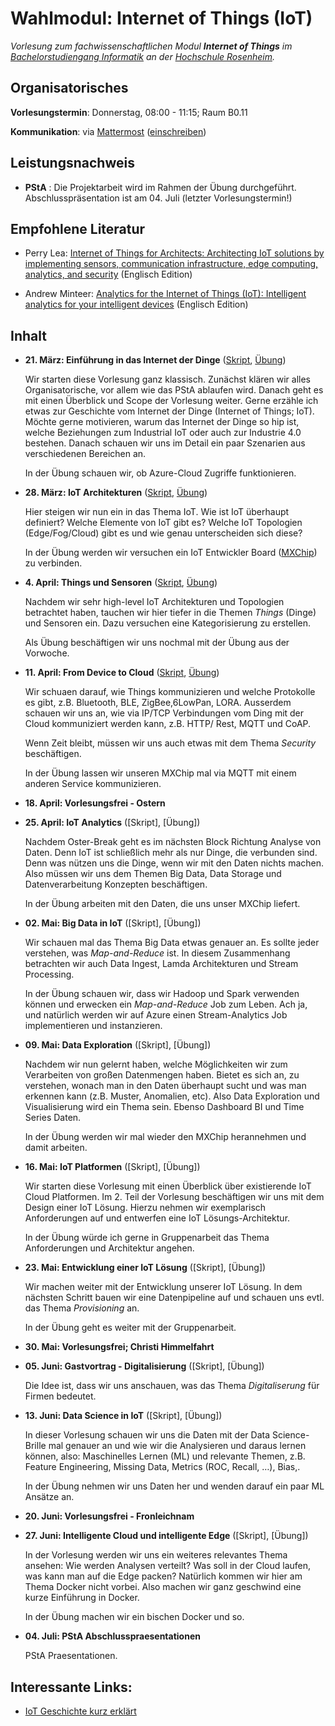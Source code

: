 # Wahlmodul: Internet of Things (IoT)

_Vorlesung zum fachwissenschaftlichen Modul **Internet of Things** im [Bachelorstudiengang Informatik](https://www.th-rosenheim.de/technik/informatik-mathematik/) an der [Hochschule Rosenheim](https://www.th-rosenheim.de)._				

## Organisatorisches

**Vorlesungstermin**: Donnerstag, 08:00 - 11:15; Raum B0.11


**Kommunikation**: via [Mattermost](https://inf-mattermost.fh-rosenheim.de/inf-iot/channels/town-square) ([einschreiben](https://inf-mattermost.fh-rosenheim.de/signup_user_complete/?id=beamxgitujyyika1h8bx5rzuje))

## Leistungsnachweis

- **PStA** : Die Projektarbeit wird im Rahmen der Übung durchgeführt. Abschlusspräsentation ist am 04. Juli (letzter Vorlesungstermin!)

## Empfohlene Literatur

- Perry Lea:  [Internet of Things for Architects: Architecting IoT solutions by implementing sensors, communication infrastructure, edge computing, analytics, and security](https://www.amazon.de/Internet-Things-Architects-communication-infrastructure/dp/1788470591/) (Englisch Edition)

- Andrew Minteer: [Analytics for the Internet of Things (IoT): Intelligent analytics for your intelligent devices](https://www.amazon.de/Analytics-Internet-Things-IoT-Intelligent/dp/1787120732/) (Englisch Edition)

## Inhalt

- **21. März: Einführung in das Internet der Dinge** ([Skript](/assets/00-einfuehrung/00-Einfuehrung.pdf), [Übung](https://github.com/hsro-inf-iot/00_uebung))

	Wir starten diese Vorlesung ganz klassisch. Zunächst klären wir alles Organisatorische, vor allem wie das PStA ablaufen wird. Danach geht es mit einen Überblick und Scope der Vorlesung weiter. Gerne erzähle ich etwas zur Geschichte vom Internet der Dinge (Internet of Things; IoT). Möchte gerne motivieren, warum das Internet der Dinge so hip ist, welche Beziehungen zum Industrial IoT oder auch zur Industrie 4.0 bestehen. Danach schauen wir uns im Detail ein paar Szenarien aus verschiedenen Bereichen an.

     In der Übung schauen wir, ob Azure-Cloud Zugriffe funktionieren. 

- **28. März: IoT Architekturen** ([Skript](/assets/01-vorlesung/01-Vorlesung.pdf), [Übung](https://github.com/hsro-inf-iot/01_uebung))

     Hier steigen wir nun ein in das Thema IoT. Wie ist IoT überhaupt definiert? Welche Elemente von IoT gibt es? Welche IoT Topologien  (Edge/Fog/Cloud) gibt es und wie genau unterscheiden sich diese?

     In der Übung werden wir versuchen ein IoT Entwickler Board ([MXChip](https://microsoft.github.io/azure-iot-developer-kit/)) zu verbinden.

- **4. April: Things und  Sensoren** ([Skript](/assets/02-vorlesung/02-Vorlesung.pdf), [Übung](https://github.com/hsro-inf-iot/01_uebung))

     Nachdem wir sehr high-level IoT Architekturen und Topologien betrachtet haben, tauchen wir hier tiefer in die Themen _Things_ (Dinge) und Sensoren ein. Dazu versuchen eine Kategorisierung zu erstellen.
     

     Als Übung beschäftigen wir uns nochmal mit der Übung aus der Vorwoche.

- **11. April: From Device to Cloud** ([Skript](/assets/03-vorlesung/03-Vorlesung.pdf), [Übung](https://github.com/hsro-inf-iot/03_uebung))

     Wir schuaen darauf, wie Things kommunizieren und welche Protokolle es gibt, z.B. Bluetooth, BLE, ZigBee,6LowPan, LORA. Ausserdem schauen wir uns an, wie via IP/TCP Verbindungen vom Ding mit der Cloud kommuniziert werden kann, z.B. HTTP/ Rest, MQTT und CoAP.

     Wenn Zeit bleibt, müssen wir uns auch etwas mit dem Thema _Security_ beschäftigen.

     In der Übung lassen wir unseren MXChip mal via MQTT mit einem anderen Service kommunizieren.

- **18. April: Vorlesungsfrei - Ostern**

- **25. April: IoT Analytics** ([Skript], [Übung])

     Nachdem Oster-Break geht es im nächsten Block Richtung Analyse von Daten. Denn IoT ist schließlich mehr als nur Dinge, die verbunden sind. Denn was nützen uns die Dinge, wenn wir mit den Daten nichts machen. Also müssen wir uns dem Themen Big Data, Data Storage und Datenverarbeitung Konzepten beschäftigen.

     In der Übung arbeiten mit den Daten, die uns unser MXChip liefert.

- **02. Mai: Big Data in IoT** ([Skript], [Übung])

     Wir schauen mal das Thema Big Data etwas genauer an. Es sollte jeder verstehen, was _Map-and-Reduce_ ist. In diesem Zusammenhang betrachten wir auch Data Ingest, Lamda Architekturen und Stream Processing.

     In der Übung schauen wir, dass wir Hadoop und Spark verwenden können und erwecken ein _Map-and-Reduce_ Job zum Leben. Ach ja, und natürlich werden wir auf Azure einen Stream-Analytics Job implementieren und instanzieren.

- **09. Mai: Data Exploration** ([Skript], [Übung])

     Nachdem wir nun gelernt haben, welche Möglichkeiten wir zum Verarbeiten von großen Datenmengen haben. Bietet es sich an, zu verstehen, wonach man in den Daten überhaupt sucht und was man erkennen kann (z.B. Muster, Anomalien, etc). Also Data Exploration und Visualisierung wird ein Thema sein. Ebenso Dashboard BI und Time Series Daten.

     In der Übung werden wir mal wieder den MXChip herannehmen und damit arbeiten.

- **16. Mai: IoT Platformen** ([Skript], [Übung])

     Wir starten diese Vorlesung mit einen Überblick über existierende IoT Cloud Platformen.
     Im 2. Teil der Vorlesung beschäftigen wir uns mit dem Design einer IoT Lösung. Hierzu nehmen wir exemplarisch Anforderungen auf und entwerfen eine IoT Lösungs-Architektur.

     In der Übung würde ich gerne in Gruppenarbeit das Thema Anforderungen und Architektur angehen.

- **23. Mai: Entwicklung einer IoT Lösung** ([Skript], [Übung])

     Wir machen weiter mit der Entwicklung unserer IoT Lösung. In dem nächsten Schritt bauen wir eine Datenpipeline auf und schauen uns evtl. das Thema _Provisioning_ an.

     In der Übung geht es weiter mit der Gruppenarbeit.

- **30. Mai: Vorlesungsfrei; Christi Himmelfahrt**

- **05. Juni: Gastvortrag - Digitalisierung** ([Skript], [Übung])

     Die Idee ist, dass wir uns anschauen, was das Thema _Digitaliserung_ für Firmen bedeutet.

- **13. Juni: Data Science in IoT** ([Skript], [Übung])

     In dieser Vorlesung schauen wir uns die Daten mit der Data Science-Brille mal genauer an und wie wir die Analysieren und daraus lernen können, also: Maschinelles Lernen (ML) und relevante Themen, z.B. Feature Engineering, Missing Data, Metrics (ROC, Recall, …), Bias,.

     In der Übung nehmen wir uns Daten her und wenden darauf ein paar ML Ansätze an.

- **20. Juni: Vorlesungsfrei - Fronleichnam**

- **27. Juni: Intelligente Cloud und intelligente Edge** ([Skript], [Übung])

     In der Vorlesung werden wir uns ein weiteres relevantes Thema ansehen: Wie werden Analysen verteilt? Was soll in der Cloud laufen, was kann man auf die Edge packen?
     Natürlich kommen wir hier am Thema Docker nicht vorbei. Also machen wir ganz geschwind eine kurze Einführung in Docker.

     In der Übung machen wir ein bischen Docker und so.

- **04. Juli: PStA Abschlusspraesentationen**

     PStA Praesentationen.



## Interessante Links:

- [IoT Geschichte kurz erklärt](https://www.youtube.com/watch?v=PYH27AnSiUU)
